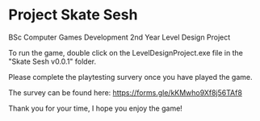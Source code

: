 # Project Skate Sesh
BSc Computer Games Development 2nd Year Level Design Project

To run the game, double click on the LevelDesignProject.exe file in the "Skate Sesh v0.0.1" folder.

Please complete the playtesting survery once you have played the game.

The survey can be found here: https://forms.gle/kKMwho9Xf8j56TAf8

Thank you for your time, I hope you enjoy the game!
